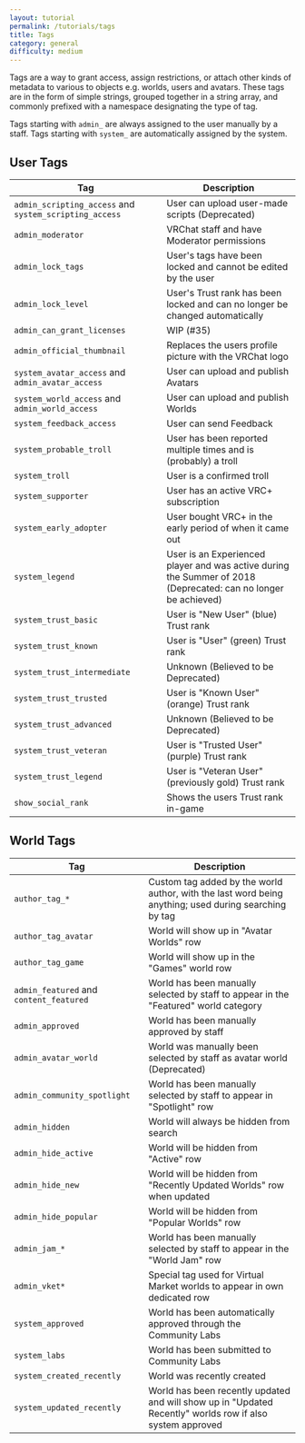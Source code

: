 ```yaml
---
layout: tutorial
permalink: /tutorials/tags
title: Tags
category: general
difficulty: medium
---
```


Tags are a way to grant access, assign restrictions, or attach other kinds of metadata to various to objects e.g. worlds, users and avatars.
These tags are in the form of simple strings, grouped together in a string array, and commonly prefixed with a namespace designating the type of tag.

Tags starting with `admin_` are always assigned to the user manually by a staff. Tags starting with `system_` are automatically assigned by the system.

## User Tags

Tag | Description
----|------------
`admin_scripting_access` and `system_scripting_access` | User can upload user-made scripts (Deprecated)
`admin_moderator` | VRChat staff and have Moderator permissions
`admin_lock_tags` | User's tags have been locked and cannot be edited by the user
`admin_lock_level` | User's Trust rank has been locked and can no longer be changed automatically
`admin_can_grant_licenses` | WIP (#35)
`admin_official_thumbnail` | Replaces the users profile picture with the VRChat logo
`system_avatar_access` and `admin_avatar_access` | User can upload and publish Avatars
`system_world_access` and `admin_world_access` | User can upload and publish Worlds
`system_feedback_access` | User can send Feedback
`system_probable_troll` | User has been reported multiple times and is (probably) a troll
`system_troll` | User is a confirmed troll
`system_supporter` | User has an active VRC+ subscription
`system_early_adopter` | User bought VRC+ in the early period of when it came out
`system_legend` | User is an Experienced player and was active during the Summer of 2018<br>(Deprecated: can no longer be achieved)
`system_trust_basic` | User is "New User" (blue) Trust rank
`system_trust_known` | User is "User" (green) Trust rank
`system_trust_intermediate` | Unknown (Believed to be Deprecated)
`system_trust_trusted` | User is "Known User" (orange) Trust rank
`system_trust_advanced` | Unknown (Believed to be Deprecated)
`system_trust_veteran` | User is "Trusted User" (purple) Trust rank
`system_trust_legend` | User is "Veteran User" (previously gold) Trust rank
`show_social_rank` | Shows the users Trust rank in-game

## World Tags

Tag | Description
----|------------
`author_tag_*` | Custom tag added by the world author, with the last word being anything; used during searching by tag
`author_tag_avatar` | World will show up in "Avatar Worlds" row
`author_tag_game` | World will show up in the "Games" world row
`admin_featured` and `content_featured` | World has been manually selected by staff to appear in the "Featured" world category
`admin_approved` | World has been manually approved by staff
`admin_avatar_world` | World was manually been selected by staff as avatar world (Deprecated)
`admin_community_spotlight` | World has been manually selected by staff to appear in "Spotlight" row
`admin_hidden` | World will always be hidden from search
`admin_hide_active` | World will be hidden from "Active" row
`admin_hide_new` | World will be hidden from "Recently Updated Worlds" row when updated
`admin_hide_popular` | World will be hidden from "Popular Worlds" row
`admin_jam_*` | World has been manually selected by staff to appear in the "World Jam" row
`admin_vket*` | Special tag used for Virtual Market worlds to appear in own dedicated row
`system_approved` | World has been automatically approved through the Community Labs
`system_labs` | World has been submitted to Community Labs
`system_created_recently` | World was recently created
`system_updated_recently` | World has been recently updated and will show up in "Updated Recently" worlds row if also system approved